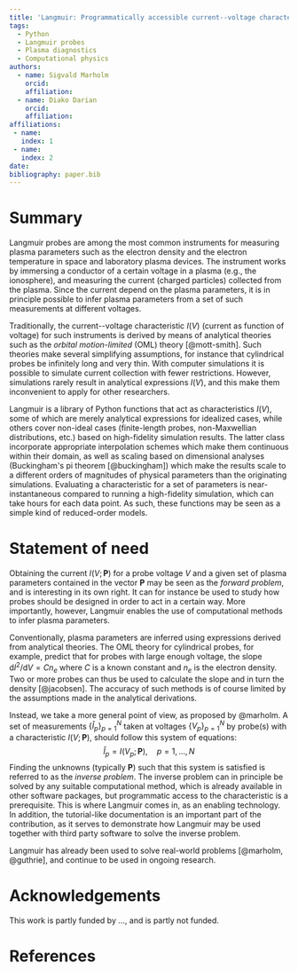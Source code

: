 ```yaml
---
title: 'Langmuir: Programmatically accessible current--voltage characteristics for ideal and non-ideal Langmuir probes'
tags:
  - Python
  - Langmuir probes
  - Plasma diagnostics
  - Computational physics
authors:
  - name: Sigvald Marholm
    orcid: 
    affiliation: 
  - name: Diako Darian
    orcid:
    affiliation: 
affiliations:
 - name: 
   index: 1
 - name: 
   index: 2
date: 
bibliography: paper.bib
---
```


# Summary

Langmuir probes are among the most common instruments for measuring plasma
parameters such as the electron density and the electron temperature in space
and laboratory plasma devices. The instrument works by immersing a
conductor of a certain voltage in a plasma (e.g., the ionosphere), and
measuring the current (charged particles) collected from the plasma. Since the
current depend on the plasma parameters, it is in principle possible to infer
plasma parameters from a set of such measurements at different voltages.

Traditionally, the current--voltage characteristic $I(V)$ (current as function
of voltage) for such instruments is derived by means of analytical theories
such as the *orbital motion-limited* (OML) theory [@mott-smith]. Such theories
make several simplifying assumptions, for instance that cylindrical probes be
infinitely long and very thin. With computer simulations it is possible to
simulate current collection with fewer restrictions. However, simulations
rarely result in analytical expressions $I(V)$, and this make them inconvenient
to apply for other researchers.

Langmuir is a library of Python functions that act as characteristics $I(V)$,
some of which are merely analytical expressions for idealized cases, while
others cover non-ideal cases (finite-length probes, non-Maxwellian
distributions, etc.) based on high-fidelity simulation results. The latter
class incorporate appropriate interpolation schemes which make them continuous
within their domain, as well as scaling based on dimensional analyses
(Buckingham's pi theorem [@buckingham]) which make the results scale to a
different orders of magnitudes of physical parameters than the originating
simulations. Evaluating a characteristic for a set of parameters is
near-instantaneous compared to running a high-fidelity simulation, which can
take hours for each data point. As such, these functions may be seen as a
simple kind of reduced-order models.

# Statement of need

Obtaining the current $I(V; \mathbf P)$ for a probe voltage $V$ and a given set
of plasma parameters contained in the vector $\mathbf P$ may be seen as the
*forward problem*, and is interesting in its own right. It can for instance be
used to study how probes should be designed in order to act in a certain way.
More importantly, however, Langmuir enables the use of computational methods to
infer plasma parameters.

Conventionally, plasma parameters are inferred using expressions derived from
analytical theories. The OML theory for cylindrical probes, for example,
predict that for probes with large enough voltage, the slope
$\mathrm{d}I^2/\mathrm{d}V=Cn_e$ where $C$ is a known constant and $n_e$ is the
electron density. Two or more probes can thus be used to calculate the slope
and in turn the density [@jacobsen]. The accuracy of such methods is of course
limited by the assumptions made in the analytical derivations.

Instead, we take a more general point of view, as proposed by @marholm. A set
of measurements $\{\hat I_p\}_{p=1}^N$ taken at voltages $\{V_p\}_{p=1}^N$ by
probe(s) with a characteristic $I(V; \mathbf P)$, should follow this system of
equations:
$$
    \hat I_p = I(V_p; \mathbf P),\quad p=1,...,N
$$
Finding the unknowns (typically $\mathbf P$) such that this system is satisfied
is referred to as the *inverse problem*. The inverse problem can in principle
be solved by any suitable computational method, which is already available in
other software packages, but programmatic access to the characteristic is a
prerequisite. This is where Langmuir comes in, as an enabling technology. In
addition, the tutorial-like documentation is an important part of the
contribution, as it serves to demonstrate how Langmuir may be used together
with third party software to solve the inverse problem.

Langmuir has already been used to solve real-world problems [@marholm,
@guthrie], and continue to be used in ongoing research.

# Acknowledgements

This work is partly funded by ..., and is partly not funded.

# References
